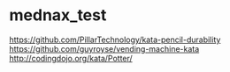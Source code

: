 # mednax_test

https://github.com/PillarTechnology/kata-pencil-durability
https://github.com/guyroyse/vending-machine-kata
http://codingdojo.org/kata/Potter/